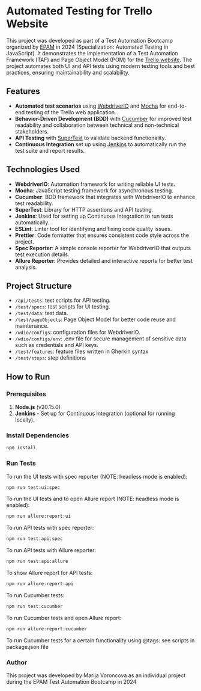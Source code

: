# Automated Testing for Trello Website

This project was developed as part of a Test Automation Bootcamp organized by [EPAM](https://www.epam.com/) in 2024 (Specialization: Automated Testing in JavaScript). It demonstrates the implementation of a Test Automation Framework (TAF) and Page Object Model (POM) for the [Trello website](https://trello.com). The project automates both UI and API tests using modern testing tools and best practices, ensuring maintainability and scalability.

## Features

- **Automated test scenarios** using [WebdriverIO](https://webdriver.io/) and [Mocha](https://mochajs.org/) for end-to-end testing of the Trello web application.
- **Behavior-Driven Development (BDD)** with [Cucumber](https://cucumber.io/) for improved test readability and collaboration between technical and non-technical stakeholders.
- **API Testing** with [SuperTest](https://github.com/visionmedia/supertest) to validate backend functionality.
- **Continuous Integration** set up using [Jenkins](https://www.jenkins.io/) to automatically run the test suite and report results.

## Technologies Used

- **WebdriverIO**: Automation framework for writing reliable UI tests.
- **Mocha**: JavaScript testing framework for asynchronous testing.
- **Cucumber**: BDD framework that integrates with WebdriverIO to enhance test readability.
- **SuperTest**: Library for HTTP assertions and API testing.
- **Jenkins**: Used for setting up Continuous Integration to run tests automatically.
- **ESLint**: Linter tool for identifying and fixing code quality issues.
- **Prettier**: Code formatter that ensures consistent code style across the project.
- **Spec Reporter**: A simple console reporter for WebdriverIO that outputs test execution details.
- **Allure Reporter**: Provides detailed and interactive reports for better test analysis.

## Project Structure

- `/api/tests`: test scripts for API testing.
- `/test/specs`: test scripts for UI testing.
- `/test/data`: test data.
- `/test/pageObjects`: Page Object Model for better code reuse and maintenance.
- `/wdio/configs`: configuration files for WebdriverIO.
- `/wdio/configs/env`: .env file for secure management of sensitive data such as credentials and API keys.
- `/test/features`: feature files written in Gherkin syntax
- `/test/steps`:  step definitions 
## How to Run

### Prerequisites

1. **Node.js** (v20.15.0)
2. **Jenkins** - Set up for Continuous Integration (optional for running locally).

### Install Dependencies
```bash
npm install
```

### Run Tests

To run the UI tests with spec reporter (NOTE: headless mode is enabled):

```bash
npm run test:ui:spec
```
To run the UI tests and to open Allure report (NOTE: headless mode is enabled):

```bash
npm run allure:report:ui
```
To run API tests with spec reporter:
```bash
npm run test:api:spec
```
To run API tests with Allure reporter:
```bash
npm run test:api:allure
```
To show Allure report for API tests:
```bash
npm run allure:report:api
```
To run Cucumber tests:
```bash
npm run test:cucumber
```
To run Cucumber tests and open Allure report:
```bash
npm run allure:report:cucumber
```
To run Cucumber tests for a certain functionality using @tags: see scripts in package.json file

### Author
This project was developed by Marija Voroncova as an individual project during the EPAM Test Automation Bootcamp in 2024